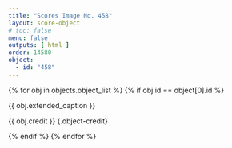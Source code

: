 ```yaml
---
title: "Scores Image No. 458"
layout: score-object
# toc: false
menu: false
outputs: [ html ]
order: 14580
object:
  - id: "458"
---
```


{% for obj in objects.object_list %}
{% if obj.id == object[0].id %}

{{ obj.extended_caption }}

{{ obj.credit }} {.object-credit}

{% endif %}
{% endfor %}
